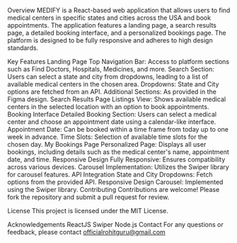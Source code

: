 Overview
MEDIFY is a React-based web application that allows users to find medical centers in specific states and cities across the USA and book appointments. The application features a landing page, a search results page, a detailed booking interface, and a personalized bookings page. The platform is designed to be fully responsive and adheres to high design standards.

Key Features
Landing Page
Top Navigation Bar: Access to platform sections such as Find Doctors, Hospitals, Medicines, and more.
Search Section: Users can select a state and city from dropdowns, leading to a list of available medical centers in the chosen area.
Dropdowns: State and City options are fetched from an API.
Additional Sections: As provided in the Figma design.
Search Results Page
Listings View: Shows available medical centers in the selected location with an option to book appointments.
Booking Interface
Detailed Booking Section: Users can select a medical center and choose an appointment date using a calendar-like interface.
Appointment Date: Can be booked within a time frame from today up to one week in advance.
Time Slots: Selection of available time slots for the chosen day.
My Bookings Page
Personalized Page: Displays all user bookings, including details such as the medical center's name, appointment date, and time.
Responsive Design
Fully Responsive: Ensures compatibility across various devices.
Carousel Implementation: Utilizes the Swiper library for carousel features.
API Integration
State and City Dropdowns: Fetch options from the provided API.
Responsive Design
Carousel: Implemented using the Swiper library.
Contributing
Contributions are welcome! Please fork the repository and submit a pull request for review.

License
This project is licensed under the MIT License.

Acknowledgements
ReactJS
Swiper
Node.js
Contact
For any questions or feedback, please contact officialrohitguru@gmail.com
